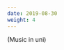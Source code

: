 ```yaml
---
date: 2019-08-30
weight: 4
---
```



<audio autoplay src="/miniatures/4.mp3"></audio>

(Music in uni)
